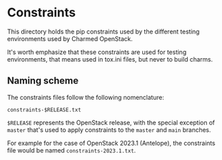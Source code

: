 # Constraints

This directory holds the pip constraints used by the different testing
environments used by Charmed OpenStack.

It's worth emphasize that these constraints are used for testing environments,
that means used in tox.ini files, but never to build charms.

## Naming scheme

The constraints files follow the following nomenclature:

    constraints-$RELEASE.txt
    
`$RELEASE` represents the OpenStack release, with the special exception of
`master` that's used to apply constraints to the `master` and `main` branches.

For example for the case of OpenStack 2023.1 (Antelope), the constraints file
would be named `constraints-2023.1.txt`.

